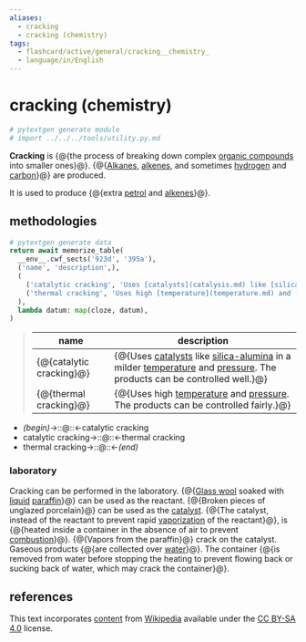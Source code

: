 ```yaml
---
aliases:
  - cracking
  - cracking (chemistry)
tags:
  - flashcard/active/general/cracking__chemistry_
  - language/in/English
---
```


# cracking (chemistry)

```Python
# pytextgen generate module
# import ../../../tools/utility.py.md
```

__Cracking__ is {@{the process of breaking down complex [organic compounds](organic%20compound.md) into smaller ones}@}. {@{[Alkanes](alkane.md), [alkenes](alkene.md), and sometimes [hydrogen](hydrogen.md) and [carbon](carbon.md)}@} are produced.

It is used to produce {@{extra [petrol](gasoline.md) and [alkenes](alkene.md)}@}.

## methodologies

```Python
# pytextgen generate data
return await memorize_table(
  __env__.cwf_sects('923d', '395a'),
  ('name', 'description',),
  (
    ('catalytic cracking', 'Uses [catalysts](catalysis.md) like [silica-alumina](amorphous%20silica-alumina.md) in a milder [temperature](temperature.md) and [pressure](pressure.md). The products can be controlled well.',),
    ('thermal cracking', 'Uses high [temperature](temperature.md) and [pressure](pressure.md). The products can be controlled fairly.',),
  ),
  lambda datum: map(cloze, datum),
)
```

<!--pytextgen generate section="923d"--><!-- The following content is generated at 2023-03-25T13:57:02.622846+08:00. Any edits will be overridden! -->

> | name | description |
> |-|-|
> | {@{catalytic cracking}@} | {@{Uses [catalysts](catalysis.md) like [silica-alumina](amorphous%20silica-alumina.md) in a milder [temperature](temperature.md) and [pressure](pressure.md). The products can be controlled well.}@} |
> | {@{thermal cracking}@} | {@{Uses high [temperature](temperature.md) and [pressure](pressure.md). The products can be controlled fairly.}@} |

<!--/pytextgen-->

<!--pytextgen generate section="395a"--><!-- The following content is generated at 2024-01-04T20:17:51.499997+08:00. Any edits will be overridden! -->

- _(begin)_→::@::←catalytic cracking
- catalytic cracking→::@::←thermal cracking
- thermal cracking→::@::←_(end)_

<!--/pytextgen-->

### laboratory

Cracking can be performed in the laboratory. {@{[Glass wool](glass%20wool.md) soaked with [liquid](liquid.md) [paraffin](alkane.md)}@} can be used as the reactant. {@{Broken pieces of unglazed porcelain}@} can be used as the [catalyst](catalysis.md). {@{The catalyst, instead of the reactant to prevent rapid [vaporization](vaporization.md) of the reactant}@}, is {@{heated inside a container in the absence of air to prevent [combustion](combustion.md)}@}. {@{Vapors from the paraffin}@} crack on the catalyst. Gaseous products {@{are collected over [water](water.md)}@}. The container {@{is removed from water before stopping the heating to prevent flowing back or sucking back of water, which may crack the container}@}.

## references

This text incorporates [content](https://en.wikipedia.org/wiki/cracking_(chemistry)) from [Wikipedia](Wikipedia.md) available under the [CC BY-SA 4.0](https://creativecommons.org/licenses/by-sa/4.0/) license.
